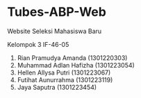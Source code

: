 # Tubes-ABP-Web

Website Seleksi Mahasiswa Baru

Kelompok 3 IF-46-05
1. Rian Pramudya Amanda (1301220303)
2. Muhammad Adlan Hafizha (1301223054)
3. Hellen Allysa Putri (1301223067)
4. Futihat Aunurrahma (1301223119)
5. Jaya Saputra (1301223454)

